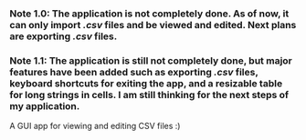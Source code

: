 ### Note 1.0: The application is not completely done. As of now, it can only import *.csv* files and be viewed and edited. Next plans are exporting *.csv* files. 

### Note 1.1: The application is still not completely done, but major features have been added such as exporting *.csv* files, keyboard shortcuts for exiting the app, and a resizable table for long strings in cells. I am still thinking for the next steps of my application. 

A GUI app for viewing and editing CSV files :) 
